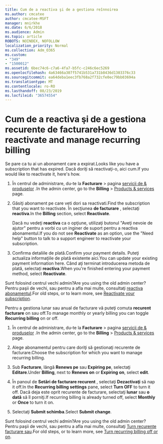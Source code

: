 ```yaml
---
title: Cum de a reactiva şi de a gestiona reînnoirea
ms.author: cmcatee
author: cmcatee-MSFT
manager: mnirkhe
ms.date: 6/6/2018
ms.audience: Admin
ms.topic: article
ROBOTS: NOINDEX, NOFOLLOW
localization_priority: Normal
ms.collection: Adm_O365
ms.custom:
- "349"
- "1500012"
ms.assetid: 6bec74c6-c7a6-4fa7-b5fc-c246c6ec5269
ms.openlocfilehash: 4a63466a307f5741b531a731b8436d1303376c33
ms.sourcegitcommit: ea64deba1eec3fb768a2f732cfe0ec79bb03694a
ms.translationtype: MT
ms.contentlocale: ro-RO
ms.lasthandoff: 08/23/2019
ms.locfileid: "36574554"
---
```

# <a name="how-to-reactivate-and-manage-recurring-billing"></a><span data-ttu-id="69e18-102">Cum de a reactiva şi de a gestiona recurente de facturare</span><span class="sxs-lookup"><span data-stu-id="69e18-102">How to reactivate and manage recurring billing</span></span>

<span data-ttu-id="69e18-103">Se pare ca tu ai un abonament care a expirat.</span><span class="sxs-lookup"><span data-stu-id="69e18-103">Looks like you have a subscription that has expired.</span></span> <span data-ttu-id="69e18-104">Dacă doriţi să reactivaţi-o, aici cum.</span><span class="sxs-lookup"><span data-stu-id="69e18-104">If you would like to reactivate it, here's how.</span></span>
  
1. <span data-ttu-id="69e18-105">În centrul de administrare, du-te la **Facturare** \> pagina [servicii de & produselor](https://go.microsoft.com/fwlink/p/?linkid=842054) .</span><span class="sxs-lookup"><span data-stu-id="69e18-105">In the admin center, go to the **Billing** \> [Products & services](https://go.microsoft.com/fwlink/p/?linkid=842054) page.</span></span>

2. <span data-ttu-id="69e18-106">Găsiţi abonament pe care veti dori sa reactivati.</span><span class="sxs-lookup"><span data-stu-id="69e18-106">Find the subscription that you want to reactivate.</span></span> <span data-ttu-id="69e18-107">În secţiunea **de facturare** , selectaţi **reactiva**.</span><span class="sxs-lookup"><span data-stu-id="69e18-107">In the **Billing** section, select  **Reactivate**.</span></span>

    <span data-ttu-id="69e18-108">Dacă nu vedeţi **reactiva** ca o opţiune, utilizaţi butonul "Aveţi nevoie de ajutor" pentru a vorbi cu un inginer de suport pentru a reactiva abonamentul.</span><span class="sxs-lookup"><span data-stu-id="69e18-108">If you do not see **Reactivate** as an option, use the "Need help" button to talk to a support engineer to reactivate your subscription.</span></span>

3. <span data-ttu-id="69e18-109">Confirma detaliile de plată.</span><span class="sxs-lookup"><span data-stu-id="69e18-109">Confirm your payment details.</span></span> <span data-ttu-id="69e18-110">Puteţi actualiza informaţiile de plată existente aici.</span><span class="sxs-lookup"><span data-stu-id="69e18-110">You can update your existing payment information here.</span></span> <span data-ttu-id="69e18-111">Când aţi terminat introducerea metoda de plată, selectați **reactiva**.</span><span class="sxs-lookup"><span data-stu-id="69e18-111">When you're finished entering your payment method, select **Reactivate**.</span></span>

<span data-ttu-id="69e18-112">Sunt folosind centrul vechi admin?</span><span class="sxs-lookup"><span data-stu-id="69e18-112">Are you using the old admin center?</span></span> <span data-ttu-id="69e18-113">Pentru paşii de vechi, sau pentru a afla mai multe, consultaţi [reactiva abonamentul](https://docs.microsoft.com/en-us/office365/admin/subscriptions-and-billing/reactivate-your-subscription).</span><span class="sxs-lookup"><span data-stu-id="69e18-113">For old steps, or to learn more, see [Reactivate your subscription](https://docs.microsoft.com/en-us/office365/admin/subscriptions-and-billing/reactivate-your-subscription).</span></span> 

<span data-ttu-id="69e18-114">Pentru a gestiona lunar sau anual de facturare vă puteţi comuta **recurent facturare** on sau off.</span><span class="sxs-lookup"><span data-stu-id="69e18-114">To manage monthly or yearly billing you can toggle **Recurring billing** on or off.</span></span>
  
1. <span data-ttu-id="69e18-115">În centrul de administrare, du-te la **Facturare** \> pagina [servicii de & produselor](https://go.microsoft.com/fwlink/p/?linkid=842054) .</span><span class="sxs-lookup"><span data-stu-id="69e18-115">In the admin center, go to the **Billing** \> [Products & services](https://go.microsoft.com/fwlink/p/?linkid=842054) page.</span></span>

2. <span data-ttu-id="69e18-116">Alege abonamentul pentru care doriţi să gestionaţi recurente de facturare.</span><span class="sxs-lookup"><span data-stu-id="69e18-116">Choose the subscription for which you want to manage recurring billing.</span></span>

3. <span data-ttu-id="69e18-117">Sub **Facturare**, lângă **Renews pe** sau **Expiring pe**, selectaţi **Editare**.</span><span class="sxs-lookup"><span data-stu-id="69e18-117">Under **Billing**, next to **Renews on** or **Expiring on**, select **edit**.</span></span>

4. <span data-ttu-id="69e18-118">În panoul de **Setări de facturare recurent** , selectaţi **Dezactivaţi** să nap it off.</span><span class="sxs-lookup"><span data-stu-id="69e18-118">In the **Recurring billing settings** pane, select **Turn OFF** to turn it off.</span></span> <span data-ttu-id="69e18-119">Dacă deja este oprit recurente de facturare, selectaţi **lunar** sau **o dată** să îl porniţi.</span><span class="sxs-lookup"><span data-stu-id="69e18-119">If recurring billing is already turned off, select **Monthly** or **Once** to turn it on.</span></span>

5. <span data-ttu-id="69e18-120">Selectaţi **Submit schimba**.</span><span class="sxs-lookup"><span data-stu-id="69e18-120">Select **Submit change**.</span></span>

<span data-ttu-id="69e18-121">Sunt folosind centrul vechi admin?</span><span class="sxs-lookup"><span data-stu-id="69e18-121">Are you using the old admin center?</span></span> <span data-ttu-id="69e18-122">Pentru paşii de vechi, sau pentru a afla mai multe, consultaţi [Turn recurente facturare sau](https://docs.microsoft.com/office365/admin/subscriptions-and-billing/renew-your-subscription#turn-recurring-billing-off-or-on).</span><span class="sxs-lookup"><span data-stu-id="69e18-122">For old steps, or to learn more, see [Turn recurring billing off or on](https://docs.microsoft.com/office365/admin/subscriptions-and-billing/renew-your-subscription#turn-recurring-billing-off-or-on).</span></span>
